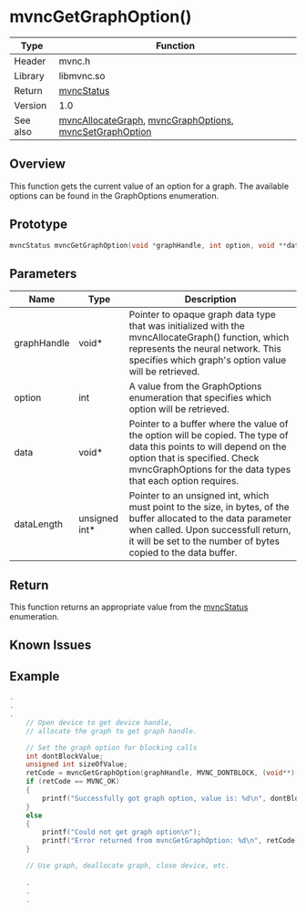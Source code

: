 # mvncGetGraphOption()

Type|Function
------------ | -------------
Header|mvnc.h
Library| libmvnc.so
Return|[mvncStatus](mvncStatus.md)
Version|1.0
See also|[mvncAllocateGraph](mvncAllocateGraph.md), [mvncGraphOptions](mvncGraphOptions.md), [mvncSetGraphOption](mvncSetGraphOption.md)

## Overview
This function gets the current value of an option for a graph. The available options can be found in the GraphOptions enumeration.

## Prototype

```C
mvncStatus mvncGetGraphOption(void *graphHandle, int option, void **data, unsigned int *datalength);
```
## Parameters

Name|Type|Description
----|----|-----------
graphHandle|void\*|Pointer to opaque graph data type that was initialized with the mvncAllocateGraph() function, which represents the neural network. This specifies which graph's option value will be retrieved.
option|int|A value from the GraphOptions enumeration that specifies which option will be retrieved.
data|void\*|Pointer to a buffer where the value of the option will be copied. The type of data this points to will depend on the option that is specified. Check mvncGraphOptions for the data types that each option requires.
dataLength|unsigned int\*|Pointer to an unsigned int, which must point to the size, in bytes, of the buffer allocated to the data parameter when called. Upon successfull return, it will be set to the number of bytes copied to the data buffer.

## Return
This function returns an appropriate value from the [mvncStatus](mvncStatus.md) enumeration.

## Known Issues

## Example
```C++
.
.
.
    // Open device to get device handle, 
    // allocate the graph to get graph handle.

    // Set the graph option for blocking calls
    int dontBlockValue;
    unsigned int sizeOfValue;
    retCode = mvncGetGraphOption(graphHandle, MVNC_DONTBLOCK, (void**)(&dontBlockValue), &sizeOfValue);
    if (retCode == MVNC_OK)
    {
        printf("Successfully got graph option, value is: %d\n", dontBlockValue);
    }
    else
    {
        printf("Could not get graph option\n");
        printf("Error returned from mvncGetGraphOption: %d\n", retCode);
    }

    // Use graph, deallocate graph, close device, etc.
    
    .
    .
    .

```
